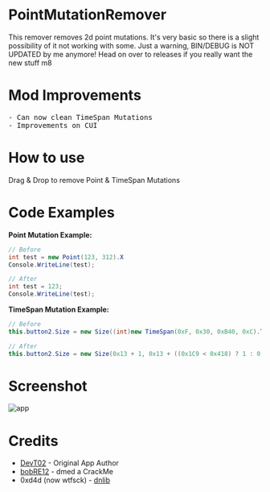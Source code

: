 # PointMutationRemover
This remover removes 2d point mutations. It's very basic so there is a slight possibility of it not working with some. Just a warning, BIN/DEBUG is NOT UPDATED by me anymore! Head on over to releases if you really want the new stuff m8

# Mod Improvements
<pre>
- Can now clean TimeSpan Mutations
- Improvements on CUI
</pre>

# How to use
Drag & Drop to remove Point & TimeSpan Mutations

# Code Examples
**Point Mutation Example:**
```csharp
// Before
int test = new Point(123, 312).X
Console.WriteLine(test);

// After
int test = 123;
Console.WriteLine(test);
```

**TimeSpan Mutation Example:**
```csharp
// Before
this.button2.Size = new Size((int)new TimeSpan(0xF, 0x30, 0xB40, 0xC).TotalDays + 1, 0x13 + (((int)new TimeSpan(0x1C5, 0x30, 0xB40, 0xC).TotalDays < 0x418) ? 1 : 0));

// After
this.button2.Size = new Size(0x13 + 1, 0x13 + ((0x1C9 < 0x418) ? 1 : 0));
```

# Screenshot
![app](https://i.imgur.com/8PIdh3O.png)

# Credits
- <a href="https://github.com/DevT02">DevT02</a> - Original App Author
- <a href="https://github.com/bobRE12">bobRE12</a> - dmed a CrackMe
- 0xd4d (now wtfsck) - <a href="https://github.com/0xd4d/dnlib">dnlib</a>
